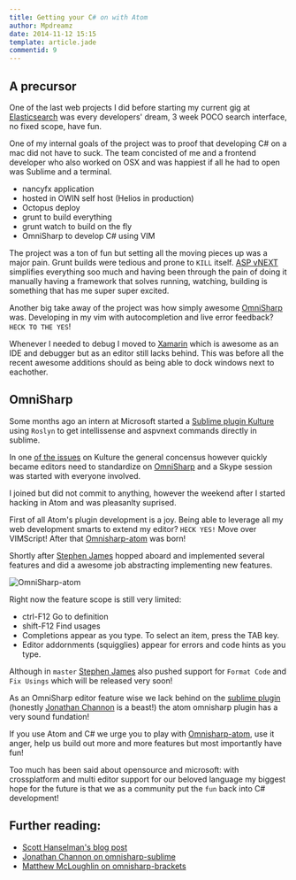 ```yaml
---
title: Getting your C# on with Atom
author: Mpdreamz
date: 2014-11-12 15:15
template: article.jade
commentid: 9
---
```


## A precursor

One of the last web projects I did before starting my current gig at [Elasticsearch](http://www.elasticsearch.org) was every developers' dream, 3 week POCO search interface, no fixed scope, have fun. 

One of my internal goals of the project was to proof that developing C# on a mac did not have to suck. The team concisted of me and a frontend developer who also worked on OSX and was happiest if all he had to open was Sublime and a terminal. 

- nancyfx application
- hosted in OWIN self host (Helios in production)
- Octopus deploy
- grunt to build everything
- grunt watch to build on the fly
- OmniSharp to develop C# using VIM

The project was a ton of fun but setting all the moving pieces up was a major pain. Grunt builds were tedious and prone to `KILL` itself. [ASP vNEXT](http://www.github.com/aspnet/Home) simplifies everything soo much and having been through the pain of doing it manually having a framework that solves running, watching, building is something that has me super super excited. 

Another big take away of the project was how simply awesome [OmniSharp](https://github.com/OmniSharp/omnisharp-vim) was. Developing in my vim with autocompletion and live error feedback? `HECK TO THE YES`!

Whenever I needed to debug I moved to [Xamarin](http://www.xamarin.com) which is awesome as an IDE and debugger but as an editor still lacks behind. This was before all the recent awesome additions should as being able to dock windows next to eachother.

## OmniSharp

Some months ago an intern at Microsoft started a [Sublime plugin Kulture](https://github.com/ligershark/Kulture) using `Roslyn` to get intellissense and aspvnext commands directly in sublime.

In one [of the issues](https://github.com/ligershark/Kulture/issues/12#issuecomment-51368208) on Kulture the general concensus however quickly became editors need to standardize on [OmniSharp](http://www.omnisharp.net)  and a Skype session was started with everyone involved. 

I joined but did not commit to anything, however the weekend after I started hacking in Atom and was pleasanlty suprised.

First of all Atom's plugin development is a joy. Being able to leverage all my web development smarts to extend my editor? `HECK YES!` Move over VIMScript! After that [Omnisharp-atom](https://github.com/OmniSharp/omnisharp-atom) was born!

Shortly after [Stephen James](http://stephenjamescode.blogspot.co.uk/) hopped aboard and implemented several features and did a awesome job abstracting implementing new features.

![OmniSharp-atom](https://github.com/Omnisharp/omnisharp-atom/raw/master/omnisharp-atom.gif)

Right now the feature scope is still very limited:

* ctrl-F12 Go to definition
* shift-F12 Find usages
* Completions appear as you type. To select an item, press the TAB key.
* Editor addornments (squigglies) appear for errors and code hints as you type. 

Although in `master` [Stephen James](http://stephenjamescode.blogspot.co.uk/) also pushed support for `Format Code` and `Fix Usings` which will be released very soon!

As an OmniSharp editor feature wise we lack behind on the [sublime plugin](https://github.com/OmniSharp/omnisharp-sublime) (honestly [Jonathan Channon](http://jonathanchannon.com/) is a beast!) the atom omnisharp plugin has a very sound fundation!

If you use Atom and C# we urge you to play with [Omnisharp-atom](https://github.com/OmniSharp/omnisharp-atom), use it anger, help us build out more and more features but most importantly have fun!

Too much has been said about opensource and microsoft: with crossplatform and multi editor support for our beloved language my biggest hope for the future is that we as a community put the `fun` back into C# development!

## Further reading:
- [Scott Hanselman's blog post](hnsl.mn/dotnet2015)
- [Jonathan Channon on omnisharp-sublime](http://mat-mcloughlin.net/2014/11/12/time-to-cast-away-visual-studio-and-use-a-text-editor/)
- [Matthew McLoughlin on omnisharp-brackets](http://mat-mcloughlin.net/2014/11/12/time-to-cast-away-visual-studio-and-use-a-text-editor/) 




